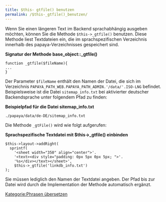 ```yaml
---
title: $this- gtfile() benutzen
permalink: /$this-_gtfile()_benutzen/
---
```


Wenn Sie einen längeren Text im Backend sprachabhängig ausgeben möchten, können Sie die Methode `$this->_gtfile()` benutzen. Diese Methode liest Textdateien ein, die im sprachspezifischen Verzeichnis innerhalb des papaya-Verzeichnisses gespeichert sind.

**Signatur der Methode base_object::_gtfile()**

~~~~ {.php}
function _gtfile($fileName){
...
}
~~~~

Der Parameter `$fileName` enthält den Namen der Datei, die sich im Verzeichnis `PAPAYA_PATH_WEB.PAPAYA_PATH_ADMIN.'/data/'.ISO-LNG` befindet. Beispielsweise ist die Datei `sitemap_info.txt` bei aktivierter deutscher Backendsprache unter folgendem Pfad zu finden:

**Beispielpfad für die Datei sitemap_info.txt**

~~~~ {.php}
./papaya/data/de-DE/sitemap_info.txt
~~~~

Die Methode `_gtFile()` wird wie folgt aufgerufen:

**Sprachspezifische Textdatei mit \$this-\>_gtfile() einbinden**

~~~~ {.php}
$this->layout->addRight(
  sprintf(
    '<sheet width="350" align="center">'.
    '<text><div style="padding: 0px 5px 0px 5px; ">'.
    '%s</div></text></sheet>',
    $this->_gtfile('linkdb_info.txt')
);
~~~~

Sie müssen lediglich den Namen der Textdatei angeben. Der Pfad bis zur Datei wird durch die Implementation der Methode automatisch ergänzt.

[Kategorie:Phrasen übersetzen](Kategorie:Phrasen_übersetzen )